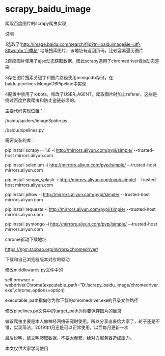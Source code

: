 # scrapy_baidu_image
爬取百度图片的scrapy爬虫实现

说明

1选取了'http://image.baidu.com/search/flip?tn=baiduimage&ie=utf-8&word='月季花'     地址搜索图片，该地址有返回页码，比较容易遍历图片

2百度图片使用了ajax动态获取数据，因此scrapy选用了chromedriver做js动态渲染

3存在图片搜索关键字和图片路径使用mongodb存储，在baidu.pipelines.MongoDBPipeline中实现

4配置中禁用了robots，修改了USER_AGENT，爬取图片时加上referer，这些是绕过百度拦截爬虫和防止盗链必须的。

主要代码实现位置：

/baidu/spiders/imageSpider.py

/baidu/pipelines.py


需要安装的库：

  pip install scrapy==1.6 -i http://mirrors.aliyun.com/pypi/simple/ --trusted-host mirrors.aliyun.com
  
  pip install selenium -i http://mirrors.aliyun.com/pypi/simple/ --trusted-host mirrors.aliyun.com
  
  pip install scrapy_splash -i http://mirrors.aliyun.com/pypi/simple/ --trusted-host mirrors.aliyun.com
  
  pip install pillow -i http://mirrors.aliyun.com/pypi/simple/ --trusted-host mirrors.aliyun.com
  
  pip install requests -i http://mirrors.aliyun.com/pypi/simple/ --trusted-host mirrors.aliyun.com
  
  pip install pymongo -i http://mirrors.aliyun.com/pypi/simple/ --trusted-host mirrors.aliyun.com
 
 chrome驱动下载地址
 
 https://npm.taobao.org/mirrors/chromedriver/
 
 下载和自己浏览器版本对应的驱动
 
 修改middlewares.py文件中的
 
 self.browser = webdriver.Chrome(executable_path="D:/scrapy_baidu_image/chromedriver.exe",chrome_options=option)
 
 executable_path指向你为你下载的chromedriver.exe的目录文件路径
 
 
 修改pipelines.py文件中的target_path为你要保存图片的目录
 
 

做该爬虫主要是本人做神经网络研究时使用，所以分享出来给大家了，轮子还是不错，实现简洁，2019年1月还是可以正常使用，以后每月更新一次

最后说明，请文明爬取数据，不要太频繁，给对方服务器造成压力。

本文仅供大家学习使用



